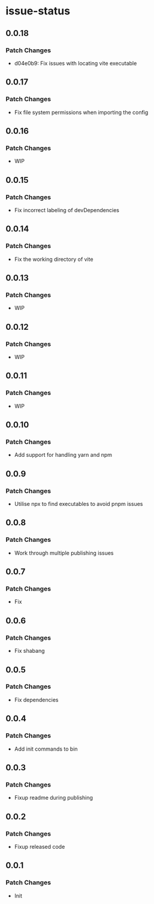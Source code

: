 # issue-status

## 0.0.18

### Patch Changes

- d04e0b9: Fix issues with locating vite executable

## 0.0.17

### Patch Changes

- Fix file system permissions when importing the config

## 0.0.16

### Patch Changes

- WIP

## 0.0.15

### Patch Changes

- Fix incorrect labeling of devDependencies

## 0.0.14

### Patch Changes

- Fix the working directory of vite

## 0.0.13

### Patch Changes

- WIP

## 0.0.12

### Patch Changes

- WIP

## 0.0.11

### Patch Changes

- WIP

## 0.0.10

### Patch Changes

- Add support for handling yarn and npm

## 0.0.9

### Patch Changes

- Utilise npx to find executables to avoid pnpm issues

## 0.0.8

### Patch Changes

- Work through multiple publishing issues

## 0.0.7

### Patch Changes

- Fix

## 0.0.6

### Patch Changes

- Fix shabang

## 0.0.5

### Patch Changes

- Fix dependencies

## 0.0.4

### Patch Changes

- Add init commands to bin

## 0.0.3

### Patch Changes

- Fixup readme during publishing

## 0.0.2

### Patch Changes

- Fixup released code

## 0.0.1

### Patch Changes

- Init
